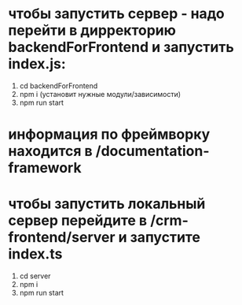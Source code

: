 # чтобы запустить сервер - надо перейти в дирректорию backendForFrontend и запустить index.js:

1) cd backendForFrontend
2) npm i (установит нужные модули/зависимости)
3) npm run start

# информация по фреймворку находится в /documentation-framework

# чтобы запустить локальный сервер перейдите в /crm-frontend/server и запустите index.ts

1) cd server
2) npm i
2) npm run start
